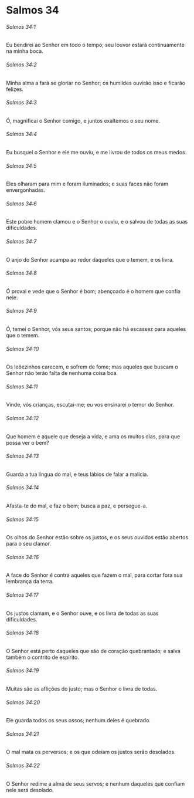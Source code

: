 # Salmos 34

###### Salmos 34:1

Eu bendirei ao Senhor em todo o tempo; seu louvor estará continuamente na minha boca.

###### Salmos 34:2

Minha alma a fará se gloriar no Senhor; os humildes ouvirão isso e ficarão felizes.

###### Salmos 34:3

Ó, magnificai o Senhor comigo, e juntos exaltemos o seu nome.

###### Salmos 34:4

Eu busquei o Senhor e ele me ouviu, e me livrou de todos os meus medos.

###### Salmos 34:5

Eles olharam para mim e foram iluminados; e suas faces não foram envergonhadas.

###### Salmos 34:6

Este pobre homem clamou e o Senhor o ouviu, e o salvou de todas as suas dificuldades.

###### Salmos 34:7

O anjo do Senhor acampa ao redor daqueles que o temem, e os livra.

###### Salmos 34:8

Ó provai e vede que o Senhor é bom; abençoado é o homem que confia nele.

###### Salmos 34:9

Ó, temei o Senhor, vós seus santos; porque não há escassez para aqueles que o temem.

###### Salmos 34:10

Os leõezinhos carecem, e sofrem de fome; mas aqueles que buscam o Senhor não terão falta de nenhuma coisa boa.

###### Salmos 34:11

Vinde, vós crianças, escutai-me; eu vos ensinarei o temor do Senhor.

###### Salmos 34:12

Que homem é aquele que deseja a vida, e ama os muitos dias, para que possa ver o bem?

###### Salmos 34:13

Guarda a tua língua do mal, e teus lábios de falar a malícia.

###### Salmos 34:14

Afasta-te do mal, e faz o bem; busca a paz, e persegue-a.

###### Salmos 34:15

Os olhos do Senhor estão sobre os justos, e os seus ouvidos estão abertos para o seu clamor.

###### Salmos 34:16

A face do Senhor é contra aqueles que fazem o mal, para cortar fora sua lembrança da terra.

###### Salmos 34:17

Os justos clamam, e o Senhor ouve, e os livra de todas as suas dificuldades.

###### Salmos 34:18

O Senhor está perto daqueles que são de coração quebrantado; e salva também o contrito de espírito.

###### Salmos 34:19

Muitas são as aflições do justo; mas o Senhor o livra de todas.

###### Salmos 34:20

Ele guarda todos os seus ossos; nenhum deles é quebrado.

###### Salmos 34:21

O mal mata os perversos; e os que odeiam os justos serão desolados.

###### Salmos 34:22

O Senhor redime a alma de seus servos; e nenhum daqueles que confiam nele será desolado.

